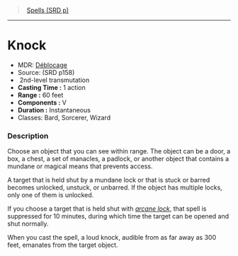 ﻿---
!SpellItem
Family: SpellVO
Level: 2
Type: transmutation
CastingTime: 1 action
Range: 60 feet
Components: V
Duration: Instantaneous
Classes: Bard, Sorcerer, Wizard
Id: spells_vo.md#knock
ParentLink: spells_vo.md#spells-srd-p
Name: Knock
ParentName: Spells (SRD p)
NameLevel: 1
AltName: '[Déblocage](hd_spells_deblocage.md)'
Source: (SRD p158)
Attributes: {}
AttributesDictionary: >+
  {}

---
> [Spells (SRD p)](srd_spells.md)

---

# Knock

- MDR: [Déblocage](hd_spells_deblocage.md)
- Source: (SRD p158)
-  2nd-level transmutation
- **Casting Time :** 1 action
- **Range :** 60 feet
- **Components :** V
- **Duration :** Instantaneous
- Classes: Bard, Sorcerer, Wizard

### Description

Choose an object that you can see within range. The object can be a door, a box, a chest, a set of manacles, a padlock, or another object that contains a mundane or magical means that prevents access.

A target that is held shut by a mundane lock or that is stuck or barred becomes unlocked, unstuck, or unbarred. If the object has multiple locks, only one of them is unlocked.

If you choose a target that is held shut with _[arcane lock](spells_vo.hd#arcane-lock)_, that spell is suppressed for 10 minutes, during which time the target can be opened and shut normally.

When you cast the spell, a loud knock, audible from as far away as 300 feet, emanates from the target object.

